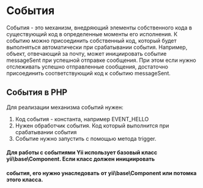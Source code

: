 # События

События - это механизм, внедряющий элементы собственного кода в существующий код в определенные моменты его исполнения. 
К событию можно присоединить собственный код, который будет выполняться автоматически при срабатывании события. 
Например, объект, отвечающий за почту, может инициировать событие messageSent при успешной отправке сообщения. 
При этом если нужно отслеживать успешно отправленные сообщения, достаточно присоединить соответствующий код к событию 
messageSent.

## События в PHP

Для реализации механизма событий нужен:
1) Код события  - константа, например  EVENT_HELLO
2) Нужен обработчик события. Код который выполнится при срабатывании события
3) Событие нужно запустить с помощью метода trigger.


#### Для работы с событиями Yii использует базовый класс yii\base\Component. Если класс должен инициировать 
#### события, его нужно унаследовать от yii\base\Component или потомка этого класса.
